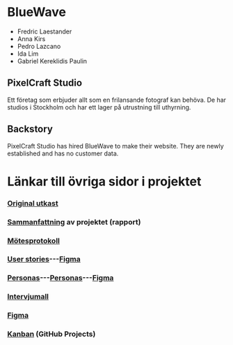 # BlueWave
+ Fredric Laestander
+ Anna Kirs
+ Pedro Lazcano
+ Ida Lim
+ Gabriel Kereklidis Paulin



## PixelCraft Studio
Ett företag som erbjuder allt som en frilansande fotograf kan behöva. De har studios i Stockholm och har ett lager på utrustning till uthyrning.

## Backstory
PixelCraft Studio has hired BlueWave to make their website. They are newly established and has no customer data. 



# Länkar till övriga sidor i projektet
### [Original utkast](/Documentation/startup.md)  
### [Sammanfattning](/Documentation/Retro.md) av projektet (rapport)
### [Mötesprotokoll](/Documentation/meetingsprotocols.md)  

### [User stories](/Research/user-stories.md)---[Figma](https://www.figma.com/design/ImHSrISVuH24ZQWWZIHFMo/U01?node-id=12-103&t=BHoY2PcIYBrxohEU-1)  
### [Personas](/Research/personas.md)---[Personas](/Research/PersonaG.md)---[Figma](https://www.figma.com/design/ImHSrISVuH24ZQWWZIHFMo/U01?node-id=12-103&t=BHoY2PcIYBrxohEU-1)    
### [Intervjumall](/Research/intervjumall.md)  
### [Figma](https://www.figma.com/design/ImHSrISVuH24ZQWWZIHFMo/U01?node-id=0-1&t=BHoY2PcIYBrxohEU-1)  
### [Kanban](https://github.com/orgs/chas-academy/projects/120) (GitHub Projects)